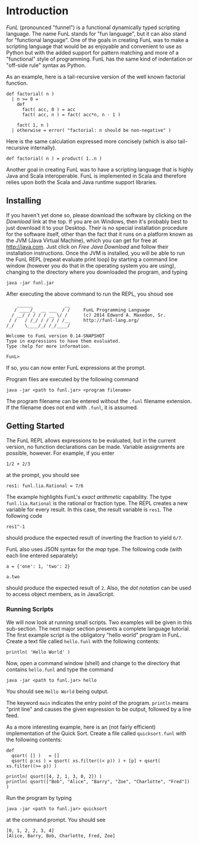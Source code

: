 # Introduction

*FunL* (pronounced "funnel") is a functional dynamically typed scripting language. The name FunL stands for "fun language", but it can also stand for "functional language".  One of the goals in creating FunL was to make a scripting language that would be as enjoyable and convenient to use as Python but with the added support for pattern matching and more of a "functional" style of programming.  FunL has the same kind of indentation or "off-side rule" syntax as Python.

As an example, here is a tail-recursive version of the well known factorial function.

    def factorial( n )
      | n >= 0 =
        def
          fact( acc, 0 ) = acc
          fact( acc, n ) = fact( acc*n, n - 1 )

        fact( 1, n )
      | otherwise = error( "factorial: n should be non-negative" )

Here is the same calculation expressed more concisely (which is also tail-recursive internally).

    def factorial( n ) = product( 1..n )

Another goal in creating FunL was to have a scripting language that is highly Java and Scala interoperable.  FunL is implemented in Scala and therefore relies upon both the Scala and Java runtime support libraries.


## Installing

If you haven't yet done so, please download the software by clicking on the *Download* link at the top.  If you are on Windows, then it's probably best to just download it to your Desktop.  Their is no special installation procedure for the software itself, other than the fact that it runs on a platform known as the JVM (Java Virtual Machine), which you can get for free at <http://java.com>.  Just click on *Free Java Download* and follow their installation instructions.  Once the JVM is installed, you will be able to run the FunL REPL (repeat evaluate print loop) by starting a command line window (however you do that in the operating system you are using), changing to the directory where you downloaded the program, and typing
	
	java -jar funl.jar

After executing the above command to run the REPL, you shoud see

	    ______            __
	   / ____/_  __ ___  / /     FunL Programming Language
	  / __/ / / / / __ \/ /      (c) 2014 Edward A. Maxedon, Sr.
	 / /   / /_/ / / / / /__     http://funl-lang.org/
	/_/    \____/_/ /_/____/
	
	Welcome to FunL version 0.14-SNAPSHOT
	Type in expressions to have them evaluated.
	Type :help for more information.

	FunL>

If so, you can now enter FunL expressions at the prompt.

Program files are executed by the following command

	java -jar <path to funl.jar> <program filename>
	
The program filename can be entered without the `.funl` filename extension.  If the filename does not end with `.funl`, it is assumed.


## Getting Started

The FunL REPL allows expressions to be evaluated, but in the current version, no function declarations can be made.  Variable assignments are possible, however.  For example, if you enter

	1/2 + 2/3

at the prompt, you should see

	res1: funl.lia.Rational = 7/6

The example highlights FunL's *exact arithmetic* capability.  The type `funl.lia.Rational` is the rational or fraction type. The REPL creates a new variable for every result.  In this case, the result variable is `res1`.  The following code

	res1^-1
	
should produce the expected result of inverting the fraction to yield `6/7`.

FunL also uses JSON syntax for the *map* type.  The following code (with each line entered separately)

	a = {'one': 1, 'two': 2}

	a.two

should produce the expected result of `2`.  Also, the *dot notation* can be used to access object members, as in JavaScript.


### Running Scripts

We will now look at running small scripts.  Two examples will be given in this sub-section.  The next major section presents a complete language tutorial.  The first example script is the obligatory "hello world" program in FunL.  Create a text file called `hello.funl` with the following contents:

	println( 'Hello World' )

Now, open a command window (shell) and change to the directory that contains `hello.funl` and type the command

	java -jar <path to funl.jar> hello

You should see `Hello World` being output.

The keyword `main` indicates the entry point of the program.  `println` means "print line" and causes the given expression to be output, followed by a line feed.

As a more interesting example, here is an (not fairly efficient) implementation of the Quick Sort.  Create a file called `quicksort.funl` with the following contents:

	def
	  qsort( [] )   = []
	  qsort( p:xs ) = qsort( xs.filter((< p)) ) + [p] + qsort( xs.filter((>= p)) )

	println( qsort([4, 2, 1, 3, 0, 2]) )
	println( qsort(["Bob", "Alice", "Barry", "Zoe", "Charlotte", "Fred"]) )

Run the program by typing

	java -jar <path to funl.jar> quicksort
	
at the command prompt.  You should see

	[0, 1, 2, 2, 3, 4]
	[Alice, Barry, Bob, Charlotte, Fred, Zoe]